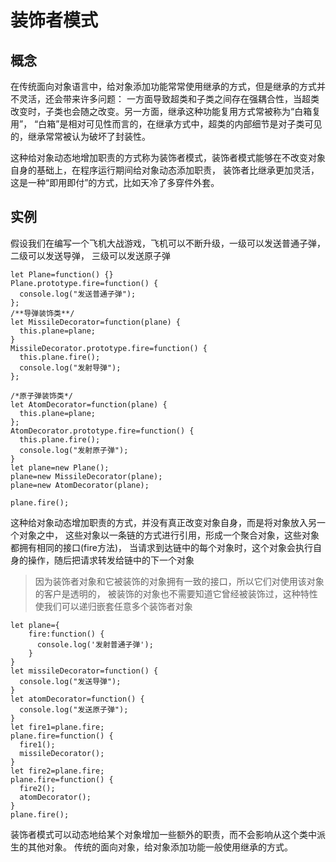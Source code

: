 # 装饰者模式
## 概念

在传统面向对象语言中，给对象添加功能常常使用继承的方式，但是继承的方式并不灵活，还会带来许多问题：
一方面导致超类和子类之间存在强耦合性，当超类改变时，子类也会随之改变。另一方面，继承这种功能复用方式常被称为“白箱复用”，
“白箱”是相对可见性而言的，在继承方式中，超类的内部细节是对子类可见的，继承常常被认为破坏了封装性。

这种给对象动态地增加职责的方式称为装饰者模式，装饰者模式能够在不改变对象自身的基础上，在程序运行期间给对象动态添加职责，
装饰者比继承更加灵活，这是一种“即用即付”的方式，比如天冷了多穿件外套。

## 实例
假设我们在编写一个飞机大战游戏，飞机可以不断升级，一级可以发送普通子弹，二级可以发送导弹，
三级可以发送原子弹
```ecmascript 6
let Plane=function() {}
Plane.prototype.fire=function() {
  console.log("发送普通子弹");
};
/**导弹装饰类**/
let MissileDecorator=function(plane) {
  this.plane=plane;
}
MissileDecorator.prototype.fire=function() {
  this.plane.fire();
  console.log("发射导弹");
};

/*原子弹装饰类*/
let AtomDecorator=function(plane) {
  this.plane=plane;
};
AtomDecorator.prototype.fire=function() {
  this.plane.fire();
  console.log("发射原子弹");
}
let plane=new Plane();
plane=new MissileDecorator(plane);
plane=new AtomDecorator(plane);

plane.fire();
```
这种给对象动态增加职责的方式，并没有真正改变对象自身，而是将对象放入另一个对象之中，
这些对象以一条链的方式进行引用，形成一个聚合对象，这些对象都拥有相同的接口(fire方法)，
当请求到达链中的每个对象时，这个对象会执行自身的操作，随后把请求转发给链中的下一个对象
> 因为装饰者对象和它被装饰的对象拥有一致的接口，所以它们对使用该对象的客户是透明的，
被装饰的对象也不需要知道它曾经被装饰过，这种特性使我们可以递归嵌套任意多个装饰者对象

```ecmascript 6
let plane={
	fire:function() {
	  console.log('发射普通子弹');
	}
}
let missileDecorator=function() {
  console.log("发送导弹");
}
let atomDecorator=function() {
  console.log("发送原子弹");
}
let fire1=plane.fire;
plane.fire=function() {
  fire1();
  missileDecorator();
}
let fire2=plane.fire;
plane.fire=function() {
  fire2();
  atomDecorator();
}
plane.fire();
```

装饰者模式可以动态地给某个对象增加一些额外的职责，而不会影响从这个类中派生的其他对象。
传统的面向对象，给对象添加功能一般使用继承的方式。


